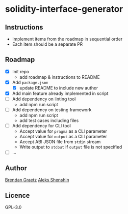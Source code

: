 # solidity-interface-generator

## Instructions

- Implement items from the roadmap in sequential order
- Each item should be a separate PR

## Roadmap

- [x] Init repo
  - add roadmap & instructions to README
- [x] Add `package.json`
  - [x] update README to include new author
- [x] Add main feature already implemented in script
- [ ] Add dependency on linting tool
  - add npm run script
- [ ] Add dependency on testing framework
  - add npm run script
  - add test cases including files
- [ ] Add dependency for CLI tool
  - Accept value for `pragma` as a CLI parameter
  - Accept value for `output` as a CLI parameter
  - Accept ABI JSON file from `stdin` stream
  - Write output to `stdout` if `output` file is not specified
- [ ] ...

## Author

[Brendan Graetz](http://bguiz.com/)
[Aleks Shenshin](https://github.com/shenshin/)

## Licence

GPL-3.0
